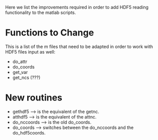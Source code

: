 Here we list the improvements required in order to add HDF5 reading functionality to the matlab scripts.

# Functions to Change #

This is a list of the m files that need to be adapted in order to work with HDF5 files input as well:

  * do\_attr
  * do\_coords
  * get\_var
  * get\_ncs (???)

# New routines #

  * gethdf5 --> is the equivalent of the getnc.
  * atthdf5 --> is the equivalent of the attnc.
  * do\_nccoords --> is the old do\_coords.
  * do\_coords --> switches between the do\_nccoords and the do\_hdf5coords.